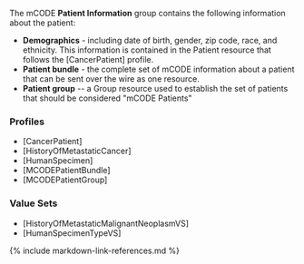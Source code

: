 The mCODE **Patient Information** group contains the following information about the patient:

* **Demographics** - including date of birth, gender, zip code, race, and ethnicity. This information is contained in the Patient resource that follows the [CancerPatient] profile.
* **Patient bundle** - the complete set of mCODE information about a patient that can be sent over the wire as one resource.
* **Patient group** -- a Group resource used to establish the set of patients that should be considered "mCODE Patients"

### Profiles

* [CancerPatient]
* [HistoryOfMetastaticCancer]
* [HumanSpecimen]
* [MCODEPatientBundle]
* [MCODEPatientGroup]

### Value Sets

* [HistoryOfMetastaticMalignantNeoplasmVS]
* [HumanSpecimenTypeVS]

{% include markdown-link-references.md %}
